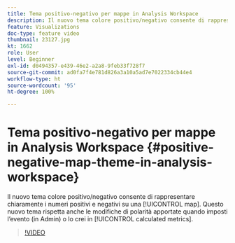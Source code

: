 ```yaml
---
title: Tema positivo-negativo per mappe in Analysis Workspace
description: Il nuovo tema colore positivo/negativo consente di rappresentare chiaramente su una mappa i numeri positivi e negativi. Questo nuovo tema rispetta anche le modifiche di polarità apportate quando imposti l’evento (in Admin) o lo crei nelle metriche calcolate.
feature: Visualizations
doc-type: feature video
thumbnail: 23127.jpg
kt: 1662
role: User
level: Beginner
exl-id: d0494357-e439-46e2-a2a8-9feb33f728f7
source-git-commit: ad0fa7f4e781d826a3a10a5ad7e7022334cb44e4
workflow-type: ht
source-wordcount: '95'
ht-degree: 100%

---
```


# Tema positivo-negativo per mappe in Analysis Workspace {#positive-negative-map-theme-in-analysis-workspace}

Il nuovo tema colore positivo/negativo consente di rappresentare chiaramente i numeri positivi e negativi su una [!UICONTROL map]. Questo nuovo tema rispetta anche le modifiche di polarità apportate quando imposti l’evento (in Admin) o lo crei in [!UICONTROL calculated metrics].

>[!VIDEO](https://video.tv.adobe.com/v/23127/?quality=12)
